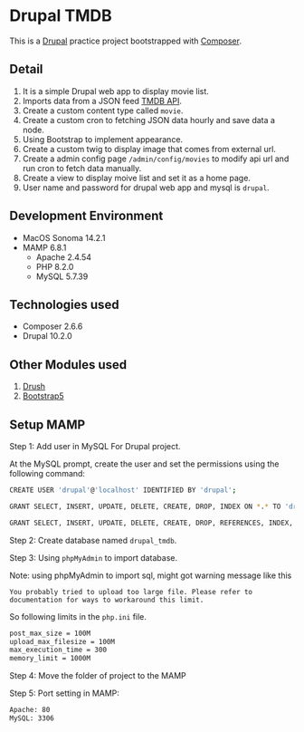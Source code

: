 # Drupal TMDB

This is a [Drupal](https://www.drupal.org) practice project bootstrapped with [Composer](https://getcomposer.org).

## Detail

1. It is a simple Drupal web app to display movie list.
2. Imports data from a JSON feed [TMDB API](https://developer.themoviedb.org/docs).
3. Create a custom content type called `movie`.
4. Create a custom cron to fetching JSON data hourly and save data a node.
5. Using Bootstrap to implement appearance.
6. Create a custom twig to display image that comes from external url.
7. Create a admin config page `/admin/config/movies` to modify api url and run cron to fetch data manually.
8. Create a view to display moive list and set it as a home page.
9. User name and password for drupal web app and mysql is `drupal`.

## Development Environment

* MacOS Sonoma 14.2.1
* MAMP 6.8.1
  * Apache 2.4.54
  * PHP 8.2.0
  * MySQL 5.7.39

## Technologies used

* Composer 2.6.6
* Drupal 10.2.0

## Other Modules used

1. [Drush](https://www.drush.org/12.x/)
2. [Bootstrap5](https://www.drupal.org/project/bootstrap5)

## Setup MAMP

Step 1: Add user in MySQL For Drupal project.

At the MySQL prompt, create the user and set the permissions using the following command:

```bash
CREATE USER 'drupal'@'localhost' IDENTIFIED BY 'drupal';

GRANT SELECT, INSERT, UPDATE, DELETE, CREATE, DROP, INDEX ON *.* TO 'drupal'@'localhost';

GRANT SELECT, INSERT, UPDATE, DELETE, CREATE, DROP, REFERENCES, INDEX, LOCK TABLES ON `drupal`.* TO 'drupal'@'localhost';
```

Step 2: Create database named `drupal_tmdb`.

Step 3: Using `phpMyAdmin` to import database.

Note: using phpMyAdmin to import sql, might got warning message like this

 `You probably tried to upload too large file. Please refer to documentation for ways to workaround this limit.`

So following limits in the `php.ini` file.

```bash
post_max_size = 100M
upload_max_filesize = 100M
max_execution_time = 300
memory_limit = 1000M
```

Step 4: Move the folder of project to the MAMP

Step 5: Port setting in MAMP:

```bash
Apache: 80
MySQL: 3306
```
